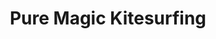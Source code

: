 ---
title: "Pure Magic Kitesurfing"
address: "370 Clontarf Road, Clontarf, Co. Dublin"
tel: "+353 (0)18 05 4912"
county: "Dublin"
category: "Surfing"
type: "Content"
lat: "53.36307907104492"
lng: "-6.178439140319824"
---
